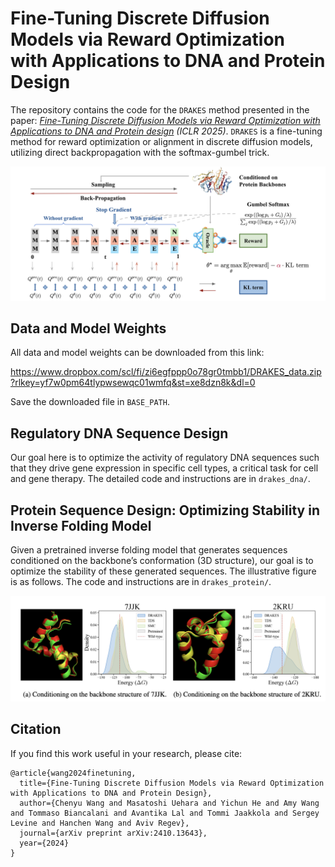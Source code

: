# Fine-Tuning Discrete Diffusion Models via Reward Optimization with Applications to DNA and Protein Design

The repository contains the code for the `DRAKES` method presented in the paper: *[Fine-Tuning Discrete Diffusion Models via Reward Optimization with Applications to DNA and Protein design](https://arxiv.org/abs/2410.13643) (ICLR 2025)*.
`DRAKES` is a fine-tuning method for reward optimization or alignment in discrete diffusion models, utilizing direct backpropagation with the softmax-gumbel trick.


![img](main_fig1.png)

## Data and Model Weights
All data and model weights can be downloaded from this link:

https://www.dropbox.com/scl/fi/zi6egfppp0o78gr0tmbb1/DRAKES_data.zip?rlkey=yf7w0pm64tlypwsewqc01wmfq&st=xe8dzn8k&dl=0

Save the downloaded file in `BASE_PATH`.


## Regulatory DNA Sequence Design

Our goal here is to optimize the activity of regulatory DNA sequences such that they drive gene expression in specific cell types, a critical task for cell and gene therapy. The detailed code and instructions are in `drakes_dna/`. 

## Protein Sequence Design: Optimizing Stability in Inverse Folding Model

Given a pretrained inverse folding model that generates sequences conditioned on the
backbone’s conformation (3D structure), our goal is to optimize the stability of these generated sequences.  The illustrative figure is as follows. The code and instructions are in `drakes_protein/`.

![img](main_fig2.png)


## Citation 

If you find this work useful in your research, please cite:

```
@article{wang2024finetuning,
  title={Fine-Tuning Discrete Diffusion Models via Reward Optimization with Applications to DNA and Protein Design},
  author={Chenyu Wang and Masatoshi Uehara and Yichun He and Amy Wang and Tommaso Biancalani and Avantika Lal and Tommi Jaakkola and Sergey Levine and Hanchen Wang and Aviv Regev},
  journal={arXiv preprint arXiv:2410.13643},
  year={2024}
}
```
